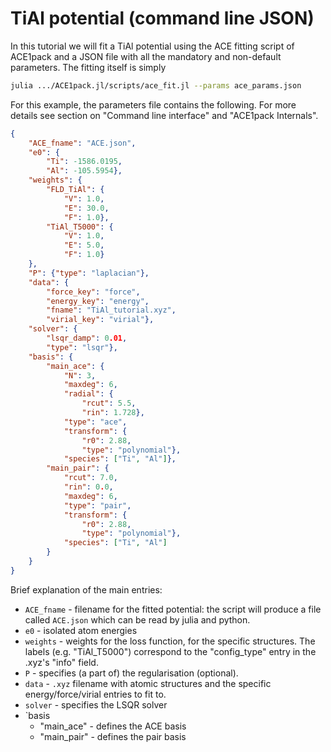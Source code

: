# TiAl potential (command line JSON)

In this tutorial we will fit a TiAl potential using the ACE fitting script of ACE1pack and a JSON file with all the mandatory and non-default parameters. The fitting itself is simply

```bash
julia .../ACE1pack.jl/scripts/ace_fit.jl --params ace_params.json
```

For this example, the parameters file contains the following. For more details see section on "Command line interface" and "ACE1pack Internals". 

```json
{
    "ACE_fname": "ACE.json",
    "e0": {
        "Ti": -1586.0195,
        "Al": -105.5954},
    "weights": {
        "FLD_TiAl": {
            "V": 1.0,
            "E": 30.0,
            "F": 1.0},
        "TiAl_T5000": {
            "V": 1.0,
            "E": 5.0,
            "F": 1.0}
    },
    "P": {"type": "laplacian"},
    "data": {
        "force_key": "force",
        "energy_key": "energy",
        "fname": "TiAl_tutorial.xyz",
        "virial_key": "virial"},
    "solver": {
        "lsqr_damp": 0.01,
        "type": "lsqr"},
    "basis": {
        "main_ace": {
            "N": 3,
            "maxdeg": 6,
            "radial": {
                "rcut": 5.5,
                "rin": 1.728},
            "type": "ace",
            "transform": {
                "r0": 2.88,
                "type": "polynomial"},
            "species": ["Ti", "Al"]},
        "main_pair": {
            "rcut": 7.0,
            "rin": 0.0,
            "maxdeg": 6,
            "type": "pair",
            "transform": {
                "r0": 2.88,
                "type": "polynomial"},
            "species": ["Ti", "Al"]
        }
    }
}
```

Brief explanation of the main entries:

* `ACE_fname` - filename for the fitted potential: the script will produce a file called `ACE.json` which can be read by julia and python.
* `e0` - isolated atom energies
* `weights` - weights for the loss function, for the specific structures. The labels (e.g. "TiAl_T5000") correspond to the "config_type" entry in the .xyz's "info" field. 
* `P` - specifies (a part of) the regularisation (optional).  
* `data` - `.xyz` filename with atomic structures and the specific energy/force/virial entries to fit to. 
* `solver` - specifies the LSQR solver
* `basis 
   - "main_ace" - defines the ACE basis
   - "main_pair" - defines the pair basis